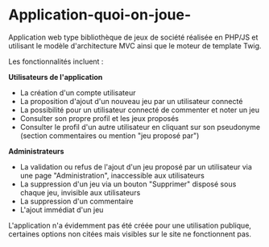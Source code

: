 # Application-quoi-on-joue-
Application web type bibliothèque de jeux de société réalisée en PHP/JS et utilisant le modèle d'architecture MVC ainsi que le moteur de template Twig.

Les fonctionnalités incluent :


**Utilisateurs de l'application**

- La création d'un compte utilisateur
- La proposition d'ajout d'un nouveau jeu par un utilisateur connecté
- La possibilité pour un utilisateur connecté de commenter et noter un jeu
- Consulter son propre profil et les jeux proposés
- Consulter le profil d'un autre utilisateur en cliquant sur son pseudonyme (section commentaires ou mention "jeu proposé par")

**Administrateurs**

- La validation ou refus de l'ajout d'un jeu proposé par un utilisateur via une page "Administration", inaccessible aux utilisateurs
- La suppression d'un jeu via un bouton "Supprimer" disposé sous chaque jeu, invisible aux utilisateurs
- La suppression d'un commentaire
- L'ajout immédiat d'un jeu

L'application n'a évidemment pas été créée pour une utilisation publique, certaines options non citées mais visibles sur le site ne fonctionnent pas.
